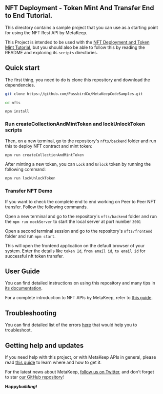 ## NFT Deployment - Token Mint And Transfer End to End Tutorial.

This directory contains a sample project that you can use as a starting point for using the NFT Rest API by MetaKeep.

This Project is intended to be used with the [NFT Deployment and Token Mint Tutorial](https://docs.metakeep.xyz/docs/create-your-first-nft-collection-and-mint-tokens), but you should also be able to follow this by reading the README and exploring its `scripts` directories.

## Quick start

The first thing, you need to do is clone this repository and download the dependencies.

```sh
git clone https://github.com/PassbirdCo/MetaKeepCodeSamples.git

cd nfts

npm install
```

### Run createCollectionAndMintToken and lockUnlockToken scripts

Then, on a new terminal, go to the repository's `nfts/backend` folder and run this to
deploy NFT contract and mint token:

```sh
npm run createCollectionAndMintToken
```

After minting a new token, you can `Lock` and `Unlock` token by running the following command:

```sh
npm run lockUnlockToken
```

### Transfer NFT Demo

If you want to check the complete end to end working on Peer to Peer NFT transfer. Follow the following commands.

Open a new terminal and go to the repository's `nfts/backend` folder and run the `npm run mockServer` to start the local server at port number `3001`

Open a second terminal session and go to the repository's `nfts/frontend` folder and run `npm start`.

This will open the frontend application on the default browser of your system. Enter the details like `token Id`, `from email id`, `to email id` for successful nft token transfer.

## User Guide

You can find detailed instructions on using this repository and many tips in [its documentation](https://docs.metakeep.xyz/reference/nft-101).

For a complete introduction to NFT APIs by MetaKeep, refer to [this guide](https://docs.metakeep.xyz/reference/nft-101).

## Troubleshooting

You can find detailed list of the errors [here](https://docs.metakeep.xyz/reference/api-error-status) that would help you to troubleshoot.

## Getting help and updates

If you need help with this project, or with MetaKeep APIs in general, please read [this guide](https://docs.metakeep.xyz/) to learn where and how to get it.

For the latest news about MetaKeep, [follow us on Twitter](https://twitter.com/metakeep), and don't forget to star [our GitHub repository](https://github.com/PassbirdCo/MetaKeepCodeSamples.git)!

**Happy*building*!**
